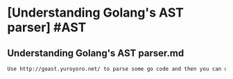 # [Understanding Golang's AST parser] #AST

## Understanding Golang's AST parser.md

```markdown
Use http://goast.yuroyoro.net/ to parse some go code and then you can use that output to help visually inform your own go code that uses the `ast` package https://pkg.go.dev/go/ast@go1.17.2 
```

